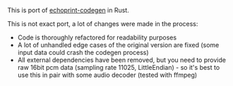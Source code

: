 This is port of [echoprint-codegen](https://github.com/spotify/echoprint-codegen) in Rust.

This is not exact port, a lot of changes were made in the process:
- Code is thoroughly refactored for readability purposes
- A lot of unhandled edge cases of the original version are fixed (some input data could crash the codegen process)
- All external dependencies have been removed, but you need to provide raw 16bit pcm data (sampling rate 11025, LittleEndian) - so it's best to use this in pair with some audio decoder (tested with ffmpeg)

